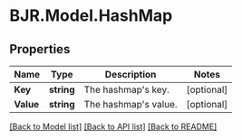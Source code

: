 # BJR.Model.HashMap
## Properties

Name | Type | Description | Notes
------------ | ------------- | ------------- | -------------
**Key** | **string** | The hashmap&#39;s key. | [optional] 
**Value** | **string** | The hashmap&#39;s value. | [optional] 

[[Back to Model list]](../README.md#documentation-for-models) [[Back to API list]](../README.md#documentation-for-api-endpoints) [[Back to README]](../README.md)

